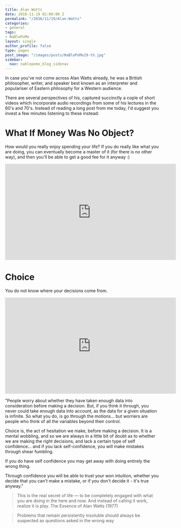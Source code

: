 ```yaml
---
title: Alan Watts
date: 2016-11-19 02:09:00 Z
permalink: "/2016/11/19/Alan-Watts"
categories:
- general
tags:
- NaBloPoMo
layout: single
author_profile: false
type: pages
post_image: "/images/posts/NaBloPoMo19-th.jpg"
sidebar:
  nav: nablopomo_blog_sidenav
---
```


In case you've not come across Alan Watts already, he was a British philosopher, writer, and speaker best known as an interpreter and populariser of Eastern philosophy for a Western audience.

There are several perspectives of his, captured succinctly a cople of short videos which incorporate audio recordings from some of his lectures in the 60's and 70's. Instead of reading a long post from me today, I'd suggest you invest a few minutes listening to these instead:

# What If Money Was No Object?
How would you really enjoy spending your life?
If you do really like what you are doing, you can eventually become a master of it (for there is no other way), and then you'll be able to get a good fee for it anyway :)

<iframe width="560" height="315" src="https://www.youtube.com/embed/khOaAHK7efc?rel=0" frameborder="0" allowfullscreen></iframe>


# Choice
You do not know where your decisions come from.

<iframe width="560" height="315" src="https://www.youtube.com/embed/D7CH9cRN8Rg?rel=0" frameborder="0" allowfullscreen></iframe>

"People worry about whether they have taken enough data into consideration before making a decision. But, if you think it through, you never could take enough data into account, as the data for a given situation is infinite.
So what you do, is go through the motions... but worriers are people who think of all the variables beyond their control.

Choice is, the act of hesitation we make, before making a decision.
It is a mental wobbling, and so we are always in a little bit of doubt as to whether we are making the right decisions, and lack a certain type of self confidence... and if you lack self-confidence, you will make mistakes through shear fumbling.

If you do have self confidence you may get away with doing entirely the wrong thing.

Through confidence you will be able to trust your won intuition,
whether you decide that you can't make a mistake, or if you don't decide it - it's true anyway."



> This is the real secret of life — to be completely engaged with what you are doing in the here and now. And instead of calling it work, realize it is play. The Essence of Alan Watts (1977)

> Problems that remain persistently insoluble should always be suspected as questions asked in the wrong way
